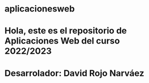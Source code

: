 # aplicacionesweb
# Hola, este es el repositorio de Aplicaciones Web del curso 2022/2023
# Desarrolador: David Rojo Narváez
